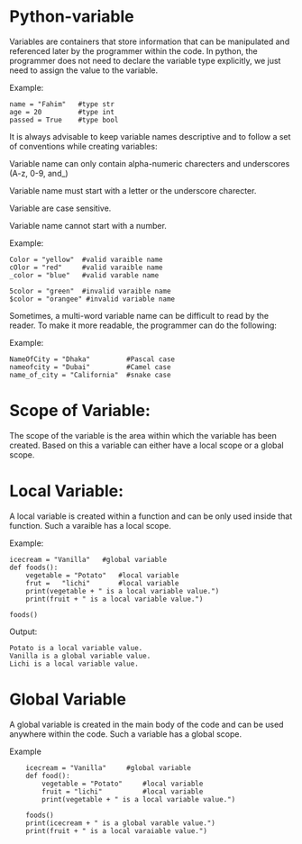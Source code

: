 # Python-variable
Variables are containers that store information that can be manipulated and
referenced later by the programmer within the code.
In python, the programmer does not need to declare the variable type explicitly,
we just need to assign the value to the variable.

Example:

    name = "Fahim"   #type str
    age = 20         #type int
    passed = True    #type bool 

It is always advisable to keep variable names descriptive and to follow a set of 
conventions while creating variables:

Variable name can only contain alpha-numeric charecters and underscores 
(A-z, 0-9, and_)

Variable name must start with a letter or the underscore charecter.

Variable are case sensitive.

Variable name cannot start with a number.

Example:

    Color = "yellow"  #valid varaible name
    cOlor = "red"     #valid varaible name
    _color = "blue"   #valid varable name

    5color = "green"  #invalid varaible name
    $color = "orangee" #invalid variable name

Sometimes, a multi-word variable name can be difficult to read by the reader. To
make it more readable, the programmer can do the following:

Example:

    NameOfCity = "Dhaka"         #Pascal case
    nameofcity = "Dubai"         #Camel case
    name_of_city = "California"  #snake case 

# Scope of Variable:
The scope of the variable is the area within which the variable has been created.
Based on this a variable can either have a local scope or a global scope.

# Local Variable:
A local variable is created within a function and can be only used inside that
function. Such a varaible has a local scope.

Example:

    icecream = "Vanilla"   #global variable 
    def foods():
        vegetable = "Potato"   #local variable
        frut =   "lichi"       #local variable 
        print(vegetable + " is a local variable value.")
        print(fruit + " is a local variable value.")

    foods()

Output:

    Potato is a local variable value.
    Vanilla is a global variable value.
    Lichi is a local variable value.

# Global Variable 
A global variable is created in the main body of the code and can be used
anywhere within the code. Such a variable has a global scope.

Example

        icecream = "Vanilla"     #global variable
        def food():
            vegetable = "Potato"     #local variable 
            fruit = "lichi"          #local variable 
            print(vegetable + " is a local variable value.")

        foods()
        print(icecream + " is a global varable value.")    
        print(fruit + " is a local varaiable value.")